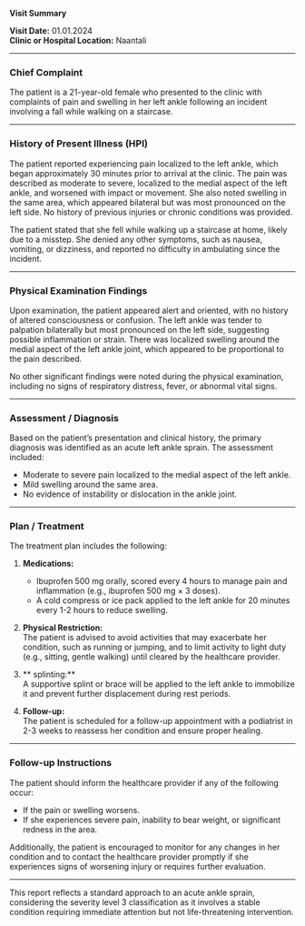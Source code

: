 

**Visit Summary**

**Visit Date:** 01.01.2024  
**Clinic or Hospital Location:** Naantali  

---

### **Chief Complaint**
The patient is a 21-year-old female who presented to the clinic with complaints of pain and swelling in her left ankle following an incident involving a fall while walking on a staircase.

---

### **History of Present Illness (HPI)**
The patient reported experiencing pain localized to the left ankle, which began approximately 30 minutes prior to arrival at the clinic. The pain was described as moderate to severe, localized to the medial aspect of the left ankle, and worsened with impact or movement. She also noted swelling in the same area, which appeared bilateral but was most pronounced on the left side. No history of previous injuries or chronic conditions was provided.

The patient stated that she fell while walking up a staircase at home, likely due to a misstep. She denied any other symptoms, such as nausea, vomiting, or dizziness, and reported no difficulty in ambulating since the incident.

---

### **Physical Examination Findings**
Upon examination, the patient appeared alert and oriented, with no history of altered consciousness or confusion. The left ankle was tender to palpation bilaterally but most pronounced on the left side, suggesting possible inflammation or strain. There was localized swelling around the medial aspect of the left ankle joint, which appeared to be proportional to the pain described.

No other significant findings were noted during the physical examination, including no signs of respiratory distress, fever, or abnormal vital signs.

---

### **Assessment / Diagnosis**
Based on the patient’s presentation and clinical history, the primary diagnosis was identified as an acute left ankle sprain. The assessment included:
- Moderate to severe pain localized to the medial aspect of the left ankle.
- Mild swelling around the same area.
- No evidence of instability or dislocation in the ankle joint.

---

### **Plan / Treatment**
The treatment plan includes the following:
1. **Medications:**  
   - Ibuprofen 500 mg orally, scored every 4 hours to manage pain and inflammation (e.g., ibuprofen 500 mg × 3 doses).  
   - A cold compress or ice pack applied to the left ankle for 20 minutes every 1-2 hours to reduce swelling.

2. **Physical Restriction:**  
   The patient is advised to avoid activities that may exacerbate her condition, such as running or jumping, and to limit activity to light duty (e.g., sitting, gentle walking) until cleared by the healthcare provider.

3. ** splinting:**  
   A supportive splint or brace will be applied to the left ankle to immobilize it and prevent further displacement during rest periods.

4. **Follow-up:**  
   The patient is scheduled for a follow-up appointment with a podiatrist in 2-3 weeks to reassess her condition and ensure proper healing.

---

### **Follow-up Instructions**
The patient should inform the healthcare provider if any of the following occur:
- If the pain or swelling worsens.
- If she experiences severe pain, inability to bear weight, or significant redness in the area.

Additionally, the patient is encouraged to monitor for any changes in her condition and to contact the healthcare provider promptly if she experiences signs of worsening injury or requires further evaluation.

---

This report reflects a standard approach to an acute ankle sprain, considering the severity level 3 classification as it involves a stable condition requiring immediate attention but not life-threatening intervention.